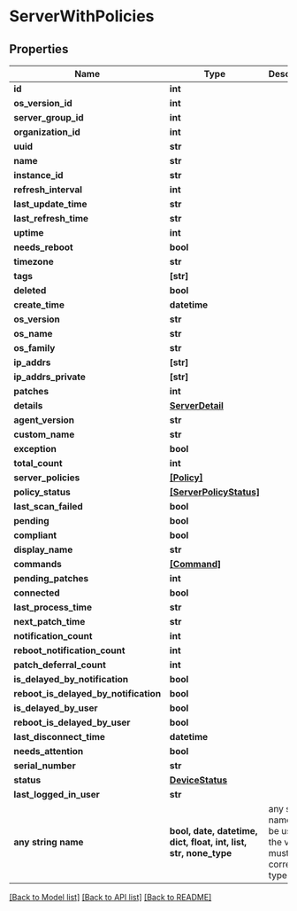 # ServerWithPolicies


## Properties
Name | Type | Description | Notes
------------ | ------------- | ------------- | -------------
**id** | **int** |  | [optional] 
**os_version_id** | **int** |  | [optional] 
**server_group_id** | **int** |  | [optional] 
**organization_id** | **int** |  | [optional] 
**uuid** | **str** |  | [optional] 
**name** | **str** |  | [optional] 
**instance_id** | **str** |  | [optional] 
**refresh_interval** | **int** |  | [optional] 
**last_update_time** | **str** |  | [optional] 
**last_refresh_time** | **str** |  | [optional] 
**uptime** | **int** |  | [optional] 
**needs_reboot** | **bool** |  | [optional] 
**timezone** | **str** |  | [optional] 
**tags** | **[str]** |  | [optional] 
**deleted** | **bool** |  | [optional] 
**create_time** | **datetime** |  | [optional] 
**os_version** | **str** |  | [optional] 
**os_name** | **str** |  | [optional] 
**os_family** | **str** |  | [optional] 
**ip_addrs** | **[str]** |  | [optional] 
**ip_addrs_private** | **[str]** |  | [optional] 
**patches** | **int** |  | [optional] 
**details** | [**ServerDetail**](ServerDetail.md) |  | [optional] 
**agent_version** | **str** |  | [optional] 
**custom_name** | **str** |  | [optional] 
**exception** | **bool** |  | [optional] 
**total_count** | **int** |  | [optional] 
**server_policies** | [**[Policy]**](Policy.md) |  | [optional] 
**policy_status** | [**[ServerPolicyStatus]**](ServerPolicyStatus.md) |  | [optional] 
**last_scan_failed** | **bool** |  | [optional] 
**pending** | **bool** |  | [optional] 
**compliant** | **bool** |  | [optional] 
**display_name** | **str** |  | [optional] 
**commands** | [**[Command]**](Command.md) |  | [optional] 
**pending_patches** | **int** |  | [optional] 
**connected** | **bool** |  | [optional] 
**last_process_time** | **str** |  | [optional] 
**next_patch_time** | **str** |  | [optional] 
**notification_count** | **int** |  | [optional] 
**reboot_notification_count** | **int** |  | [optional] 
**patch_deferral_count** | **int** |  | [optional] 
**is_delayed_by_notification** | **bool** |  | [optional] 
**reboot_is_delayed_by_notification** | **bool** |  | [optional] 
**is_delayed_by_user** | **bool** |  | [optional] 
**reboot_is_delayed_by_user** | **bool** |  | [optional] 
**last_disconnect_time** | **datetime** |  | [optional] 
**needs_attention** | **bool** |  | [optional] 
**serial_number** | **str** |  | [optional] 
**status** | [**DeviceStatus**](DeviceStatus.md) |  | [optional] 
**last_logged_in_user** | **str** |  | [optional] 
**any string name** | **bool, date, datetime, dict, float, int, list, str, none_type** | any string name can be used but the value must be the correct type | [optional]

[[Back to Model list]](../README.md#documentation-for-models) [[Back to API list]](../README.md#documentation-for-api-endpoints) [[Back to README]](../README.md)


